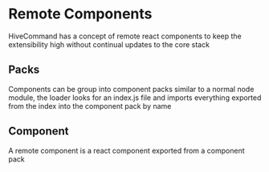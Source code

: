 # Remote Components

HiveCommand has a concept of remote react components to keep the extensibility high without continual updates to the core stack

## Packs

Components can be group into component packs similar to a normal node module, the loader looks for an index.js file and imports everything exported from the index into the component pack by name

## Component

A remote component is a react component exported from a component pack
